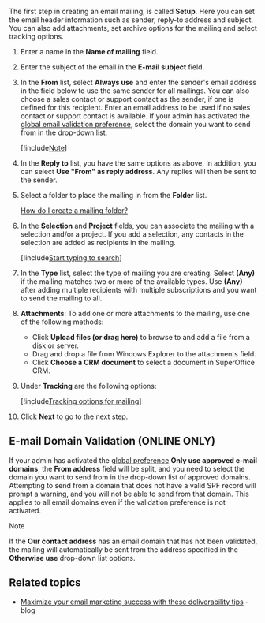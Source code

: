 <!-- markdownlint-disable-file MD041 -->
The first step in creating an email mailing, is called **Setup**. Here you can set the email header information such as sender, reply-to address and subject. You can also add attachments, set archive options for the mailing and select tracking options.

1. Enter a name in the **Name of mailing** field.

1. Enter the subject of the email in the **E-mail subject** field.

1. In the **From** list, select **Always use** and enter the sender's email address in the field below to use the same sender for all mailings. You can also choose a sales contact or support contact as the sender, if one is defined for this recipient. Enter an email address to be used if no sales contact or support contact is available. If your admin has activated the [global email validation preference][2], select the domain you want to send from in the drop-down list.

    [!include[Note](spf-look-up.md)]

1. In the **Reply to** list, you have the same options as above. In addition, you can select **Use "From" as reply address**. Any replies will then be sent to the sender.

1. Select a folder to place the mailing in from the **Folder** list.

    [How do I create a mailing folder?][4]

1. In the **Selection** and **Project** fields, you can associate the mailing with a selection and/or a project. If you add a selection, any contacts in the selection are added as recipients in the mailing.

    [!include[Start typing to search](type-to-search.md)]

1. In the **Type** list, select the type of mailing you are creating. Select **(Any)** if the mailing matches two or more of the available types. Use **(Any)** after adding multiple recipients with multiple subscriptions and you want to send the mailing to all.

1. **Attachments**: To add one or more attachments to the mailing, use one of the following methods:

    * Click **Upload files (or drag here)** to browse to and add a file from a disk or server.
    * Drag and drop a file from Windows Explorer to the attachments field.
    * Click **Choose a CRM document** to select a document in SuperOffice CRM.

1. Under **Tracking** are the following options:

    [!include[Tracking options for mailing](mailing-tracking-options.md)]

1. Click **Next** to go to the next step.

## E-mail Domain Validation (ONLINE ONLY)

If your admin has activated the [global preference][2] **Only use approved e-mail domains**, the **From address** field will be split, and you need to select the domain you want to send from in the drop-down list of approved domains.
Attempting to send from a domain that does not have a valid SPF record will prompt a warning, and you will not be able to send from that domain. This applies to all email domains even if the validation preference is not activated.

> [!NOTE]
> If the **Our contact address** has an email domain that has not been validated, the mailing will automatically be sent from the address specified in the **Otherwise use** drop-down list options.

## Related topics

* [Maximize your email marketing success with these deliverability tips][1] - blog

<!-- Referenced links -->
[1]: https://community.superoffice.com/en/email-deliverability-tips/
[2]: ../../../../../admin/lists/learn/add-items-to-mailing-domain.md
[4]: ../../../../learn/create-folder.md

<!-- Referenced images -->

